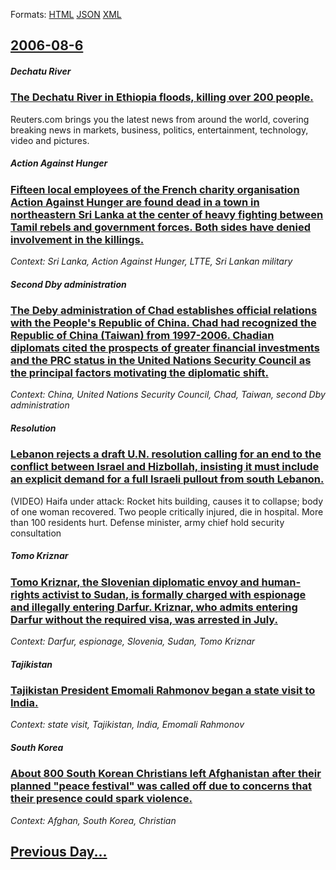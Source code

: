 
Formats: [HTML](2006/08/6/index.html)  [JSON](2006/08/6/index.json)  [XML](2006/08/6/index.xml)  

## [2006-08-6](/news/2006/08/6/index.md)

##### Dechatu River
### [ The Dechatu River in Ethiopia floods, killing over 200 people.](/news/2006/08/6/the-dechatu-river-in-ethiopia-floods-killing-over-200-people.md)
Reuters.com brings you the latest news from around the world, covering breaking news in markets, business, politics, entertainment, technology, video and pictures.

##### Action Against Hunger
### [ Fifteen local employees of the French charity organisation Action Against Hunger are found dead in a town in northeastern Sri Lanka at the center of heavy fighting between Tamil rebels and government forces. Both sides have denied involvement in the killings. ](/news/2006/08/6/fifteen-local-employees-of-the-french-charity-organisation-action-against-hunger-are-found-dead-in-a-town-in-northeastern-sri-lanka-at-the.md)
_Context: Sri Lanka, Action Against Hunger, LTTE, Sri Lankan military_

##### Second Dby administration
### [ The Deby administration of Chad establishes official relations with the People's Republic of China. Chad had recognized the Republic of China (Taiwan) from 1997-2006. Chadian diplomats cited the prospects of greater financial investments and the PRC status in the United Nations Security Council as the principal factors motivating the diplomatic shift. ](/news/2006/08/6/the-da-c-by-administration-of-chad-establishes-official-relations-with-the-people-s-republic-of-china-chad-had-recognized-the-republic-of-ch.md)
_Context: China, United Nations Security Council, Chad, Taiwan, second Dby administration_

##### Resolution
### [ Lebanon rejects a draft U.N. resolution calling for an end to the conflict between Israel and Hizbollah, insisting it must include an explicit demand for a full Israeli pullout from south Lebanon.](/news/2006/08/6/lebanon-rejects-a-draft-u-n-resolution-calling-for-an-end-to-the-conflict-between-israel-and-hizbollah-insisting-it-must-include-an-expli.md)
(VIDEO) Haifa under attack: Rocket hits building, causes it to collapse; body of one woman recovered. Two people critically injured, die in hospital. More than 100 residents hurt. Defense minister, army chief hold security consultation

##### Tomo Kriznar
### [ Tomo Kriznar, the Slovenian diplomatic envoy and human-rights activist to Sudan, is formally charged with espionage and illegally entering Darfur. Kriznar, who admits entering Darfur without the required visa, was arrested in July. ](/news/2006/08/6/tomo-kria3-4nar-the-slovenian-diplomatic-envoy-and-human-rights-activist-to-sudan-is-formally-charged-with-espionage-and-illegally-entering.md)
_Context: Darfur, espionage, Slovenia, Sudan, Tomo Kriznar_

##### Tajikistan
### [ Tajikistan President Emomali Rahmonov began a state visit to India. ](/news/2006/08/6/tajikistan-president-emomali-rahmonov-began-a-state-visit-to-india.md)
_Context: state visit, Tajikistan, India, Emomali Rahmonov_

##### South Korea
### [ About 800 South Korean Christians left Afghanistan after their planned "peace festival" was called off due to concerns that their presence could spark violence. ](/news/2006/08/6/about-800-south-korean-christians-left-afghanistan-after-their-planned-peace-festival-was-called-off-due-to-concerns-that-their-presence.md)
_Context: Afghan, South Korea, Christian_

## [Previous Day...](/news/2006/08/5/index.md)

